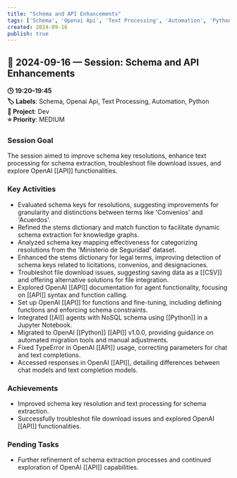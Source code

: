 ```yaml
---
title: "Schema and API Enhancements"
tags: ['Schema', 'Openai Api', 'Text Processing', 'Automation', 'Python']
created: 2024-09-16
publish: true
---
```


## 📅 2024-09-16 — Session: Schema and API Enhancements

**🕒 19:20–19:45**  
**🏷️ Labels**: Schema, Openai Api, Text Processing, Automation, Python  
**📂 Project**: Dev  
**⭐ Priority**: MEDIUM  


### Session Goal
The session aimed to improve schema key resolutions, enhance text processing for schema extraction, troubleshoot file download issues, and explore OpenAI [[API]] functionalities.

### Key Activities
- Evaluated schema keys for resolutions, suggesting improvements for granularity and distinctions between terms like 'Convenios' and 'Acuerdos'.
- Refined the stems dictionary and match function to facilitate dynamic schema extraction for knowledge graphs.
- Analyzed schema key mapping effectiveness for categorizing resolutions from the 'Ministerio de Seguridad' dataset.
- Enhanced the stems dictionary for legal terms, improving detection of schema keys related to licitations, convenios, and designaciones.
- Troubleshot file download issues, suggesting saving data as a [[CSV]] and offering alternative solutions for file integration.
- Explored OpenAI [[API]] documentation for agent functionality, focusing on [[API]] syntax and function calling.
- Set up OpenAI [[API]] for functions and fine-tuning, including defining functions and enforcing schema constraints.
- Integrated [[AI]] agents with NoSQL schema using [[Python]] in a Jupyter Notebook.
- Migrated to OpenAI [[Python]] [[API]] v1.0.0, providing guidance on automated migration tools and manual adjustments.
- Fixed TypeError in OpenAI [[API]] usage, correcting parameters for chat and text completions.
- Accessed responses in OpenAI [[API]], detailing differences between chat models and text completion models.

### Achievements
- Improved schema key resolution and text processing for schema extraction.
- Successfully troubleshot file download issues and explored OpenAI [[API]] functionalities.

### Pending Tasks
- Further refinement of schema extraction processes and continued exploration of OpenAI [[API]] capabilities.

